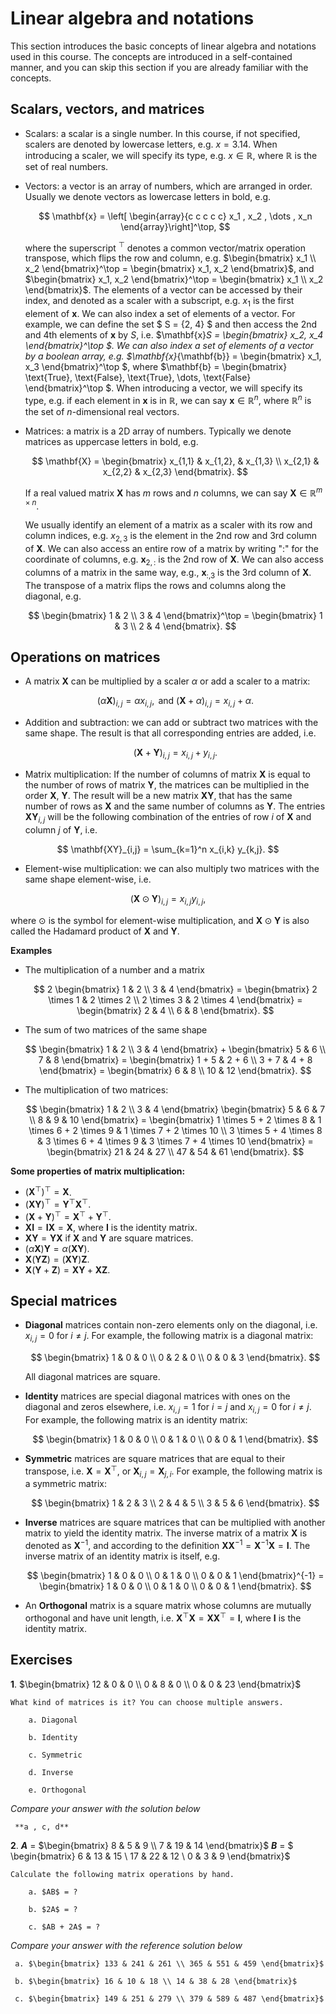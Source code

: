 # Linear algebra and notations

This section introduces the basic concepts of linear algebra and notations used in this course. The concepts are introduced in a self-contained manner, and you can skip this section if you are already familiar with the concepts.

## Scalars, vectors, and matrices

- Scalars: a scalar is a single number. In this course, if not specified, scalers are denoted by lowercase letters, e.g. $x = 3.14$. When introducing a scaler, we will specify its type, e.g. $x \in \mathbb{R}$, where $\mathbb{R}$ is the set of real numbers.
- Vectors: a vector is an array of numbers, which are arranged in order. Usually we denote vectors as lowercase letters in bold, e.g.

  $$
    \mathbf{x} = \left[ \begin{array}{c c c c c} x_1 , x_2 , \dots , x_n \end{array}\right]^\top,
  $$

  where the superscript $^\top$ denotes a common vector/matrix operation transpose, which flips the row and column, e.g. $\begin{bmatrix} x_1 \\ x_2 \end{bmatrix}^\top = \begin{bmatrix} x_1, x_2 \end{bmatrix}$, and $\begin{bmatrix} x_1, x_2 \end{bmatrix}^\top = \begin{bmatrix} x_1 \\ x_2 \end{bmatrix}$. The elements of a vector can be accessed by their index, and denoted as a scaler with a subscript, e.g. $x_1$ is the first element of $\mathbf{x}$. We can also index a set of elements of a vector. For example, we can define the set $ S = \{2, 4\} $ and then access the 2nd and 4th elements of $\mathbf{x}$ by $S$, i.e. $\mathbf{x}_S = \begin{bmatrix} x_2, x_4 \end{bmatrix}^\top $. We can also index a set of elements of a vector by a boolean array, e.g. $\mathbf{x}_{\mathbf{b}} = \begin{bmatrix} x_1, x_3 \end{bmatrix}^\top $, where $\mathbf{b} = \begin{bmatrix} \text{True}, \text{False}, \text{True}, \dots, \text{False} \end{bmatrix}^\top $. When introducing a vector, we will specify its type, e.g. if each element in $\mathbf{x}$ is in $\mathbb{R}$, we can say $\mathbf{x} \in \mathbb{R}^n$, where $\mathbb{R}^n$ is the set of $n$-dimensional real vectors.

<!-- Sometimes we need to index the elements of a vector by their position, e.g. $x_1$ is the first element of $\mathbf{x}$, $x_2$ is the second element of $\mathbf{x}$, and so on. In this case, we can use the following notations: -->

- Matrices: a matrix is a 2D array of numbers. Typically we denote matrices as uppercase letters in bold, e.g.

  <!-- $$
    \mathbf{X} = \begin{bmatrix} x_{1,1} & x_{1,2} & x_{1,3} \\ x_{2,1} & x_{2,2} & x_{2,3} \end{bmatrix}.
  $$  -->
  $$
    \mathbf{X} = \begin{bmatrix} x_{1,1} & x_{1,2}, & x_{1,3} \\ x_{2,1} & x_{2,2} & x_{2,3} \end{bmatrix}.
  $$

  If a real valued matrix $\mathbf{X}$ has $m$ rows and $n$ columns, we can say $\mathbf{X} \in \mathbb{R}^{m \times n}$.
   <!-- We can also index a set of elements of a matrix. For example, we can define the set $ S = {2, 4} $ and then access the 2nd and 4th rows of $\mathbf{X}$ by $S$, i.e. $\mathbf{X}_S = \begin{bmatrix} x_{2,1} & x_{2,2} & x_{2,3} \\ x_{4,1} & x_{4,2} & x_{4,3} \end{bmatrix}$. We can also index a set of elements of a matrix by a boolean array, e.g. $\mathbf{X}_{\mathbf{b}} = \begin{bmatrix} x_{1,1} & x_{1,2} & x_{1,3} \\ x_{3,1} & x_{3,2} & x_{3,3} \end{bmatrix}$, where $\mathbf{b} = \begin{bmatrix} True \\ False \\ True \\ \vdots\\ False \end{bmatrix}$.  -->
   We usually identify an element of a matrix as a scaler with its row and column indices, e.g. $x_{2,3}$ is the element in the 2nd row and 3rd column of $\mathbf{X}$. We can also access an entire row of a matrix by writing ":" for the coordinate of columns, e.g. $\mathbf{x}_{2, :}$ is the 2nd row of $\mathbf{X}$. We can also access columns of a matrix in the same way, e.g.,  $\mathbf{x}_{:,3}$ is the 3rd column of $\mathbf{X}$. The transpose of a matrix flips the rows and columns along the diagonal, e.g.

   $$
    \begin{bmatrix} 1 & 2 \\ 3 & 4 \end{bmatrix}^\top = \begin{bmatrix} 1 & 3 \\ 2 & 4 \end{bmatrix}.
   $$
<!-- - Tensors: a tensor is an array of numbers arranged on a regular grid with a variable number of axes, e.g. $$\mathbf{X} = \begin{bmatrix} x_{1,1,1} & x_{1,1,2} & x_{1,1,3} \\ x_{1,2,1} & x_{1,2,2} & x_{1,2,3} \\ x_{1,3,1} & x_{1,3,2} & x_{1,3,3} \end{bmatrix}.$$ -->

## Operations on matrices

- A matrix $\mathbf{X}$ can be multiplied by a scaler $\alpha$ or add a scaler to a matrix:

  $$
    (\alpha\mathbf{X})_{i, j}  =  \alpha x_{i,j}, \text{ and } (\mathbf{X} + \alpha)_{i, j}  =  x_{i,j} + \alpha.
  $$

- Addition and subtraction: we can add or subtract two matrices with the same shape. The result is that all corresponding entries are added, i.e.

  $$
    (\mathbf{X} + \mathbf{Y})_{i, j} = x_{i, j} + y_{i, j}.
  $$

 - Matrix multiplication: If the number of columns of matrix $\mathbf{X}$ is equal to the number of rows of matrix $\mathbf{Y}$, the matrices can be multiplied in the order $\mathbf{X}$, $\mathbf{Y}$. The result will be a new matrix $\mathbf{XY}$, that has the same number of rows as $\mathbf{X}$ and the same number of columns as $\mathbf{Y}$. The entries $\mathbf{XY}_{i,j}$ will be the following combination of the entries of row $i$ of $\mathbf{X}$ and column $j$ of $\mathbf{Y}$, i.e.

  $$
    \mathbf{XY}_{i,j} = \sum_{k=1}^n x_{i,k} y_{k,j}.
  $$

  - Element-wise multiplication: we can also multiply two matrices with the same shape element-wise, i.e.

  $$
    (\mathbf{X} \odot \mathbf{Y})_{i, j} = x_{i, j} y_{i, j},
  $$

  where $\odot$ is the symbol for element-wise multiplication, and $\mathbf{X} \odot \mathbf{Y}$ is also called the Hadamard product of $\mathbf{X}$ and $\mathbf{Y}$.


**Examples**

- The multiplication of a number and a matrix

  $$
    2  \begin{bmatrix} 1 & 2 \\ 3 & 4 \end{bmatrix} = \begin{bmatrix} 2 \times 1 & 2 \times 2 \\ 2 \times 3 & 2 \times 4 \end{bmatrix} = \begin{bmatrix} 2 & 4 \\ 6 & 8 \end{bmatrix}.
  $$

- The sum of two matrices of the same shape

  $$
    \begin{bmatrix} 1 & 2 \\ 3 & 4 \end{bmatrix} + \begin{bmatrix} 5 & 6 \\ 7 & 8 \end{bmatrix} = \begin{bmatrix} 1 + 5 & 2 + 6 \\ 3 + 7 & 4 + 8 \end{bmatrix} = \begin{bmatrix} 6 & 8 \\ 10 & 12 \end{bmatrix}.
  $$

- The multiplication of two matrices:

  $$
    \begin{bmatrix} 1 & 2 \\ 3 & 4 \end{bmatrix} \begin{bmatrix} 5 & 6 & 7 \\ 8 & 9 & 10 \end{bmatrix} = \begin{bmatrix} 1 \times 5 + 2 \times 8 & 1 \times 6 + 2 \times 9 & 1 \times 7 + 2 \times 10 \\ 3 \times 5 + 4 \times 8 & 3 \times 6 + 4 \times 9 & 3 \times 7 + 4 \times 10 \end{bmatrix} = \begin{bmatrix} 21 & 24 & 27 \\ 47 & 54 & 61 \end{bmatrix}.
  $$


**Some properties of matrix multiplication:**

- $(\mathbf{X}^\top)^\top = \mathbf{X}$.
- $(\mathbf{X} \mathbf{Y})^\top = \mathbf{Y}^\top \mathbf{X}^\top$.
- $(\mathbf{X} + \mathbf{Y})^\top = \mathbf{X}^\top + \mathbf{Y}^\top$.
- $\mathbf{X} \mathbf{I} = \mathbf{I} \mathbf{X} = \mathbf{X}$, where $\mathbf{I}$ is the identity matrix.
- $\mathbf{X} \mathbf{Y} = \mathbf{Y} \mathbf{X}$ if $\mathbf{X}$ and $\mathbf{Y}$ are square matrices.
- $(\alpha \mathbf{X}) \mathbf{Y} = \alpha (\mathbf{X} \mathbf{Y})$.
- $\mathbf{X} (\mathbf{Y} \mathbf{Z}) = (\mathbf{X} \mathbf{Y}) \mathbf{Z}$.
- $\mathbf{X} (\mathbf{Y} + \mathbf{Z}) = \mathbf{X} \mathbf{Y} + \mathbf{X} \mathbf{Z}$.


## Special matrices

- **Diagonal** matrices contain non-zero elements only on the diagonal, i.e. $x_{i,j} = 0$ for $i \neq j$. For example, the following matrix is a diagonal matrix:

  $$
    \begin{bmatrix} 1 & 0 & 0 \\ 0 & 2 & 0 \\ 0 & 0 & 3 \end{bmatrix}.
  $$

  All diagonal matrices are square.

- **Identity** matrices are special diagonal matrices with ones on the diagonal and zeros elsewhere, i.e. $x_{i,j} = 1$ for $i = j$ and $x_{i,j} = 0$ for $i \neq j$. For example, the following matrix is an identity matrix:

  $$
    \begin{bmatrix} 1 & 0 & 0 \\ 0 & 1 & 0 \\ 0 & 0 & 1 \end{bmatrix}.
  $$

- **Symmetric** matrices are square matrices that are equal to their transpose, i.e. $\mathbf{X} = \mathbf{X}^\top$, or $\mathbf{X}_{i,j} = \mathbf{X}_{j, i}$. For example, the following matrix is a symmetric matrix:

  $$
    \begin{bmatrix} 1 & 2 & 3 \\ 2 & 4 & 5 \\ 3 & 5 & 6 \end{bmatrix}.
  $$

- **Inverse** matrices are square matrices that can be multiplied with another matrix to yield the identity matrix. The inverse matrix of a matrix $\mathbf{X}$ is denoted as $\mathbf{X}^{-1}$, and according to the definition $\mathbf{X} \mathbf{X}^{-1} = \mathbf{X}^{-1} \mathbf{X} = \mathbf{I}$. The inverse matrix of an identity matrix is itself, e.g.

  $$
    \begin{bmatrix} 1 & 0 & 0 \\ 0 & 1 & 0 \\ 0 & 0 & 1 \end{bmatrix}^{-1} = \begin{bmatrix} 1 & 0 & 0 \\ 0 & 1 & 0 \\ 0 & 0 & 1 \end{bmatrix}.
  $$

- An **Orthogonal** matrix is a square matrix whose columns are mutually orthogonal and have unit length, i.e. $\mathbf{X}^\top \mathbf{X} = \mathbf{X} \mathbf{X}^\top = \mathbf{I}$, where $\mathbf{I}$ is the identity matrix.

## Exercises

**1**. $\begin{bmatrix} 12 & 0 & 0 \\ 0 & 8 & 0 \\ 0 & 0 & 23 \end{bmatrix}$

    What kind of matrices is it? You can choose multiple answers.

        a. Diagonal

        b. Identity

        c. Symmetric

        d. Inverse

        e. Orthogonal



*Compare your answer with the solution below*
   ```{toggle}
    **a , c, d**
   ```

**2**. **$A$** = $\begin{bmatrix} 8 & 5 & 9 \\ 7 & 19 & 14 \end{bmatrix}$
   **$B$** = $ \begin{bmatrix} 6 & 13 & 15 \\ 17 & 22 & 12 \\ 0 & 3 & 9 \end{bmatrix}$

    Calculate the following matrix operations by hand.

        a. $AB$ = ?

        b. $2A$ = ?

        c. $AB + 2A$ = ?


*Compare your answer with the reference solution below*
   ```{toggle}
    a. $\begin{bmatrix} 133 & 241 & 261 \\ 365 & 551 & 459 \end{bmatrix}$

    b. $\begin{bmatrix} 16 & 10 & 18 \\ 14 & 38 & 28 \end{bmatrix}$

    c. $\begin{bmatrix} 149 & 251 & 279 \\ 379 & 589 & 487 \end{bmatrix}$

   ```
